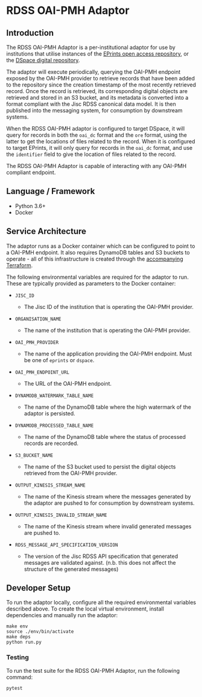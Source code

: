 # RDSS OAI-PMH Adaptor

## Introduction

The RDSS OAI-PMH Adaptor is a per-institutional adaptor for use by institutions that utilise instances of the [EPrints open access repository](http://www.eprints.org/), or the [DSpace digital repository](https://duraspace.org/dspace/).

The adaptor will execute periodically, querying the OAI-PMH endpoint exposed by the OAI-PMH provider to retrieve records that have been added to the repository since the creation timestamp of the most recently retrieved record. Once the record is retrieved, its corresponding digital objects are retrieved and stored in an S3 bucket, and its metadata is converted into a format compliant with the Jisc RDSS canonical data model. It is then published into the messaging system, for consumption by downstream systems.

When the RDSS OAI-PMH adaptor is configured to target DSpace, it will query for records in both the `oai_dc` format and the `ore` format, using the latter to get the locations of files related to the record. When it is configured to target EPrints, it will only query for records in the `oai_dc` format, and use the `identifier` field to give the location of files related to the record.

The RDSS OAI-PMH Adaptor is capable of interacting with any OAI-PMH compliant endpoint.

## Language / Framework

* Python 3.6+
* Docker

## Service Architecture

The adaptor runs as a Docker container which can be configured to point to a OAI-PMH endpoint. It also requires DynamoDB tables and S3 buckets to operate - all of this infrastructure is created through the [accompanying Terraform](https://github.com/JiscRDSS/rdss-institutional-ecs-clusters/tree/develop/infra-oai-pmh-adaptor/tf).

The following environmental variables are required for the adaptor to run. These are typically provided as parameters to the Docker container:

* `JISC_ID`
  * The Jisc ID of the institution that is operating the OAI-PMH provider.

* `ORGANISATION_NAME`
  * The name of the institution that is operating the OAI-PMH provider.

* `OAI_PMH_PROVIDER`
  * The name of the application providing the OAI-PMH endpoint. Must be one of `eprints` or `dspace`.

* `OAI_PMH_ENDPOINT_URL`
  * The URL of the OAI-PMH endpoint.

* `DYNAMODB_WATERMARK_TABLE_NAME`
  * The name of the DynamoDB table where the high watermark of the adaptor is persisted.

* `DYNAMODB_PROCESSED_TABLE_NAME`
  * The name of the DynamoDB table where the status of processed records are recorded.

* `S3_BUCKET_NAME`
  * The name of the S3 bucket used to persist the digital objects retrieved from the OAI-PMH provider.

* `OUTPUT_KINESIS_STREAM_NAME`
  * The name of the Kinesis stream where the messages generated by the adaptor are pushed to for consumption by downstream systems.

* `OUTPUT_KINESIS_INVALID_STREAM_NAME`
  * The name of the Kinesis stream where invalid generated messages are pushed to.

* `RDSS_MESSAGE_API_SPECIFICATION_VERSION`
  * The version of the Jisc RDSS API specification that generated messages are validated against. (n.b. this does not affect the structure of the generated messages)

## Developer Setup

To run the adaptor locally, configure all the required environmental variables described above. To create the local virtual environment, install dependencies and manually run the adaptor:

```
make env
source ./env/bin/activate
make deps
python run.py
```

### Testing

To run the test suite for the RDSS OAI-PMH Adaptor, run the following command:

```
pytest
```

